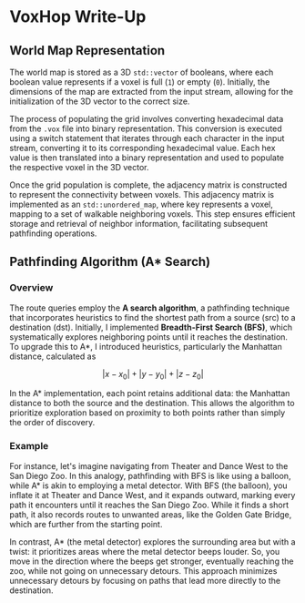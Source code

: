 # VoxHop Write-Up

## World Map Representation

The world map is stored as a 3D `std::vector` of booleans, where each boolean value represents if a voxel is full (`1`) or empty (`0`). Initially, the dimensions of the map are extracted from the input stream, allowing for the initialization of the 3D vector to the correct size.

The process of populating the grid involves converting hexadecimal data from the `.vox` file into binary representation. This conversion is executed using a switch statement that iterates through each character in the input stream, converting it to its corresponding hexadecimal value. Each hex value is then translated into a binary representation and used to populate the respective voxel in the 3D vector.

Once the grid population is complete, the adjacency matrix is constructed to represent the connectivity between voxels. This adjacency matrix is implemented as an `std::unordered_map`, where key represents a voxel, mapping to a set of walkable neighboring voxels. This step ensures efficient storage and retrieval of neighbor information, facilitating subsequent pathfinding operations.

## Pathfinding Algorithm (A* Search)

### Overview

The route queries employ the **A search algorithm**, a pathfinding technique that incorporates heuristics to find the shortest path from a source (src) to a destination (dst). Initially, I implemented **Breadth-First Search (BFS)**, which systematically explores neighboring points until it reaches the destination. To upgrade this to A*, I introduced heuristics, particularly the Manhattan distance, calculated as

$$|x-x_{0}| + |y-y_{0}| + |z-z_{0}|$$

In the A* implementation, each point retains additional data: the Manhattan distance to both the source and the destination. This allows the algorithm to prioritize exploration based on proximity to both points rather than simply the order of discovery.

### Example

For instance, let's imagine navigating from Theater and Dance West to the San Diego Zoo. In this analogy, pathfinding with BFS is like using a balloon, while A* is akin to employing a metal detector. With BFS (the balloon), you inflate it at Theater and Dance West, and it expands outward, marking every path it encounters until it reaches the San Diego Zoo. While it finds a short path, it also records routes to unwanted areas, like the Golden Gate Bridge, which are further from the starting point.

In contrast, A* (the metal detector) explores the surrounding area but with a twist: it prioritizes areas where the metal detector beeps louder. So, you move in the direction where the beeps get stronger, eventually reaching the zoo, while not going on unnecessary detours. This approach minimizes unnecessary detours by focusing on paths that lead more directly to the destination.